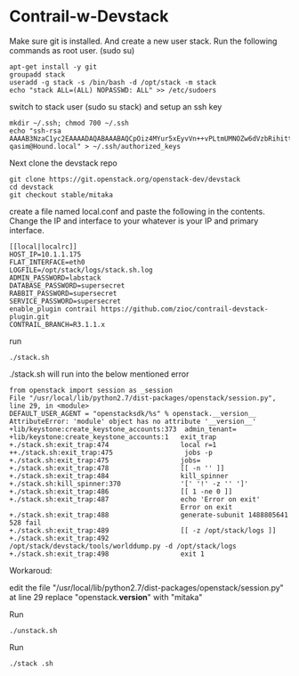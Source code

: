 # Contrail-w-Devstack

Make sure git is installed. And create a new user stack.
Run the following commands as root user. (sudo su)

    apt-get install -y git
    groupadd stack
    useradd -g stack -s /bin/bash -d /opt/stack -m stack
    echo "stack ALL=(ALL) NOPASSWD: ALL" >> /etc/sudoers

switch to stack user (sudo su stack) and setup an ssh key

    mkdir ~/.ssh; chmod 700 ~/.ssh
    echo "ssh-rsa AAAAB3NzaC1yc2EAAAADAQABAAABAQCpOiz4MYur5xEyvVn++vPLtmUMNOZw6dVzbRihittU2YqbMya/7edK9FAzCkwJBJi4IB6t9dtls4Ts4Gk5kTZCFAIseeBmNmjqgOn15N1UWkPcv5K42WaCukb6Blji6zU7Z09B6VZrq+M3H3TZvl3CB6hDbTQZnMx0wpP5iTONmGW/OCK/M5nfRAJwKNldGBtHEJa7TjCXzLPBdDagqcOXL9Ss83TVs3rTLBDJNMpy/8drgHLwVHjG9N7+Ltyb8XXa3i9SwN2Rpsv9ugPbQpBv2q4qD3CoZj+Gs9ImbGd48hIQXSk/u4B9ddScKT6Hw13ohnIzPBUpDZsNJyfnA4Ch qasim@Hound.local" > ~/.ssh/authorized_keys

Next clone the devstack repo

    git clone https://git.openstack.org/openstack-dev/devstack
    cd devstack
    git checkout stable/mitaka

create a file named local.conf and paste the following in the contents. Change the IP and interface to your whatever is your IP and primary interface.

    [[local|localrc]]
    HOST_IP=10.1.1.175
    FLAT_INTERFACE=eth0
    LOGFILE=/opt/stack/logs/stack.sh.log
    ADMIN_PASSWORD=labstack
    DATABASE_PASSWORD=supersecret
    RABBIT_PASSWORD=supersecret
    SERVICE_PASSWORD=supersecret
    enable_plugin contrail https://github.com/zioc/contrail-devstack-plugin.git
    CONTRAIL_BRANCH=R3.1.1.x

run 
    
    ./stack.sh

./stack.sh will run into the below mentioned error

    from openstack import session as _session
    File "/usr/local/lib/python2.7/dist-packages/openstack/session.py", line 29, in <module>
    DEFAULT_USER_AGENT = "openstacksdk/%s" % openstack.__version__
    AttributeError: 'module' object has no attribute '__version__'
    +lib/keystone:create_keystone_accounts:373  admin_tenant=
    +lib/keystone:create_keystone_accounts:1   exit_trap
    +./stack.sh:exit_trap:474                  local r=1
    ++./stack.sh:exit_trap:475                  jobs -p
    +./stack.sh:exit_trap:475                  jobs=
    +./stack.sh:exit_trap:478                  [[ -n '' ]]
    +./stack.sh:exit_trap:484                  kill_spinner
    +./stack.sh:kill_spinner:370               '[' '!' -z '' ']'
    +./stack.sh:exit_trap:486                  [[ 1 -ne 0 ]]
    +./stack.sh:exit_trap:487                  echo 'Error on exit'
                                               Error on exit
    +./stack.sh:exit_trap:488                  generate-subunit 1488805641 528 fail
    +./stack.sh:exit_trap:489                  [[ -z /opt/stack/logs ]]
    +./stack.sh:exit_trap:492                  /opt/stack/devstack/tools/worlddump.py -d /opt/stack/logs
    +./stack.sh:exit_trap:498                  exit 1

Workaroud:

edit the file "/usr/local/lib/python2.7/dist-packages/openstack/session.py" at line 29 replace "openstack.__version__" with "mitaka"

Run 

    ./unstack.sh

Run 

    ./stack .sh

